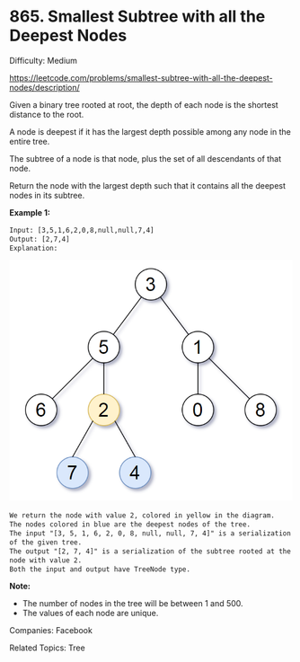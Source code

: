 # 865. Smallest Subtree with all the Deepest Nodes

Difficulty: Medium

https://leetcode.com/problems/smallest-subtree-with-all-the-deepest-nodes/description/

Given a binary tree rooted at root, the depth of each node is the shortest distance to the root.

A node is deepest if it has the largest depth possible among any node in the entire tree.

The subtree of a node is that node, plus the set of all descendants of that node.

Return the node with the largest depth such that it contains all the deepest nodes in its subtree.

**Example 1:**
```
Input: [3,5,1,6,2,0,8,null,null,7,4]
Output: [2,7,4]
Explanation:
```
![alt text](sketch1.png)
```
We return the node with value 2, colored in yellow in the diagram.
The nodes colored in blue are the deepest nodes of the tree.
The input "[3, 5, 1, 6, 2, 0, 8, null, null, 7, 4]" is a serialization of the given tree.
The output "[2, 7, 4]" is a serialization of the subtree rooted at the node with value 2.
Both the input and output have TreeNode type.
``` 

**Note:**

* The number of nodes in the tree will be between 1 and 500.
* The values of each node are unique.

Companies: Facebook

Related Topics: Tree
